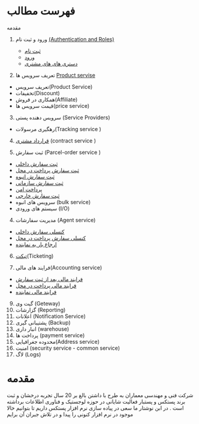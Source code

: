# فهرست مطالب

 مقدمه

1. ورود و ثبت نام [(Authentication and Roles)](./1-Authentication-and-Roles/AuthenticationAndRole.md)

   - [ثبت نام](./1-Authentication-and-Roles/AuthenticationAndRole.md#ثبت-نام)
   - [ورود](./1-Authentication-and-Roles/AuthenticationAndRole.md#ورود)
   - [دستری های های مشتری](./1-Authentication-and-Roles/AuthenticationAndRole.md#دسترسی-cod)

2. تعریف سرویس ها [Product servise](2-Product-service/../2-Product-servise/ProductServise.md)

- تعریف سرویس(Product Service)
- تخفیفات(Discount)
- همکاری در فروش(Affiliate)
- قیمت سرویس ها(price service)

3. سرویس دهنده پستی (Service Providers)
  
- رهگیری مرسولات(Tracking service )

4. [قرارداد مشتری](#قرارداد-های-مشتری) (contract service )

5. ثبت سفارش (Parcel-order service )

- [ثبت سفارش داخلی](#ثبت-سفارش-داخلی)
- [ثبت سفارش پرداخت در محل](#ثبت-سفارش-cod)
- [ثبت سفارش انبوه](#ثبت-سفارش-انبوه)
- [ثبت سفارش سازمانی](#ثبت-سفارش-سازمانی)
- [پرداخت امن](#پرداخت-امن)
- [ثبت سفارش خارجی](#ثبت-سفارش-خارجی)
- سرویس های انبوه (bulk service)
- سیستم های ورودی (I/O)

4. مدیریت سفارشات (Agent service)

- [کنسلی سفارش داخلی](#کنسلی-سفارش-داخلی)
- [کنسلی سفارش پرداخت در محل](#کنسلی-سفارش-cod)
- [ارجاع بار به نماینده](#پروسه-ارجاع-بار-به-نماینده-و-جمع-آوری-بار)

6. [تیکت](#تیکت)(Ticketing)

8. فرایند های مالی(Accounting service)

- [فرایند مالی بعد از ثبت سفارش](#فرایند-مالی-بعد-از-ثبت-سفارش)
- [فرایند مالی پرداخت در محل](#فرایند-مالی-cod)
- [فرایند مالی نماینده](#فرایند-مالی-نماینده-ها)

9. گیت وی (Geteway)
10. گزارشات (Reporting)
11. اعلانات (Notification Service)
12. پشتیبانی گیری (Backup)
13. انبار داری (warehouse)
14. پرداخت ها (payment service)
15. محدوده جغرافیایی(Address service)
16. امنیت (security service - common service)
17. لاگ (Logs)

# مقدمه

 شرکت فنی و مهندسی معماران به طرح با داشتن بالغ بر 20 سال تجربه درخشان و ثبت برند پستکس و پستبار فعالیت شایانی در حوزه لوجستیک و فناوری اطلاعات برداشته است . در ابن نوشتار ما سعی در پیاده سازی نرم افزار پستکس داریم تا بتوانیم خالا موجود در نرم افزار کنونی را پیدا و در تلاش جبران آن برایم
